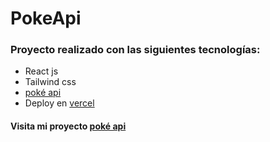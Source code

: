 # PokeApi

### Proyecto realizado con las siguientes tecnologías:
- React js
- Tailwind css
- [poké api](https://pokeapi.co/)
- Deploy en [vercel](https://vercel.com/)

#### Visita mi proyecto [poké api](https://poke-api-gt.vercel.app/)
